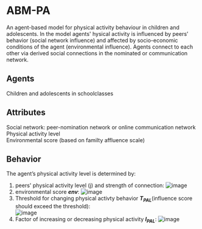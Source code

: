 # ABM-PA

An agent-based model for physical activity behaviour in children and adolescents.
In the model agents' hysical activity is influenced by peers’ behavior (social network influence) and affected by socio-economic conditions of the agent (environmental influence). Agents connect to each other via derived social connections in the nominated or communication network.

## Agents 
Children and adolescents in schoolclasses

## Attributes 
Social network: peer-nomination network or online communication network <br>
Physical activity level <br>
Environmental score (based on familty affluence scale) 

## Behavior 
The agent’s physical activity level is determined by:<br>
1. peers' physical activity level (j) and strength of connection:
![image](https://user-images.githubusercontent.com/78726753/144422632-d0872ea2-025a-45ec-bf2c-f23d6a3b5446.png)
2. environmental score **_env_**: 
![image](https://user-images.githubusercontent.com/78726753/144423954-70267100-b4e3-4ae1-8c06-6585d138af52.png)
3. Threshold for changing physical activty behavior **_T<sub>PAL</sub>_**(influence score should exceed the threshold):<br>
![image](https://user-images.githubusercontent.com/78726753/144424595-c28185ec-b819-4d2d-b714-7144de8df7fa.png)
4. Factor of increasing or decreasing physical activity **_I<sub>PAL</sub>_**:
![image](https://user-images.githubusercontent.com/78726753/144424833-cc15cb3b-b7ee-48a0-a076-6d304e00ce8d.png)


